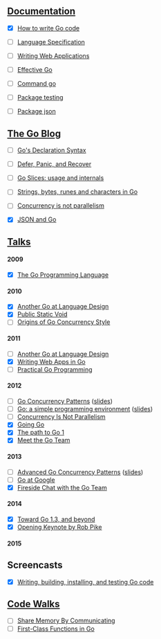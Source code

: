 ## [Documentation](http://golang.org/doc/)

 - [x] [How to write Go code](http://golang.org/doc/code.html)
 - [ ] [Language Specification](http://golang.org/ref/spec)
 - [ ] [Writing Web Applications](http://golang.org/doc/articles/wiki/)
 - [ ] [Effective Go](http://golang.org/doc/effective_go.html)
 - [ ] [Command go](http://golang.org/cmd/go/)
 - [ ] [Package testing](http://golang.org/pkg/testing/)
 - [ ] [Package json](http://golang.org/pkg/encoding/json/)


## [The Go Blog](http://blog.golang.org/)

 - [ ] [Go's Declaration Syntax](http://blog.golang.org/gos-declaration-syntax)
 - [ ] [Defer, Panic, and Recover](http://blog.golang.org/defer-panic-and-recover)
 - [ ] [Go Slices: usage and internals](http://blog.golang.org/go-slices-usage-and-internals)
 - [ ] [Strings, bytes, runes and characters in Go](http://blog.golang.org/strings)
 - [ ] [Concurrency is not parallelism](http://blog.golang.org/concurrency-is-not-parallelism)
 - [x] [JSON and Go](http://blog.golang.org/json-and-go)


## [Talks](https://talks.golang.org/)

#### 2009

 - [x] [The Go Programming Language](https://www.youtube.com/watch?v=rKnDgT73v8s)

#### 2010

 - [x] [Another Go at Language Design](https://www.youtube.com/watch?v=7VcArS4Wpqk)
 - [x] [Public Static Void](https://www.youtube.com/watch?v=5kj5ApnhPAE)
 - [ ] [Origins of Go Concurrency Style](https://www.youtube.com/watch?v=3DtUzH3zoFo)

#### 2011

 - [ ] [Another Go at Language Design](https://www.youtube.com/watch?v=aIgyp5nvdqc)
 - [x] [Writing Web Apps in Go](https://www.youtube.com/watch?v=-i0hat7pdpk)
 - [ ] [Practical Go Programming](https://www.youtube.com/watch?v=2-pPAvqyluI)

#### 2012

 - [ ] [Go Concurrency Patterns](https://www.youtube.com/watch?v=f6kdp27TYZs) ([slides](http://talks.golang.org/2012/concurrency.slide))
 - [ ] [Go: a simple programming environment](http://vimeo.com/53221558) ([slides](http://talks.golang.org/2012/simple.slide))
 - [ ] [Concurrency Is Not Parallelism](http://vimeo.com/49718712)
 - [x] [Going Go](https://www.youtube.com/watch?v=on5DeUyWDqI)
 - [x] [The path to Go 1](https://www.youtube.com/watch?v=bj9T2c2Xk_s)
 - [x] [Meet the Go Team](https://www.youtube.com/watch?v=sln-gJaURzk)

#### 2013

 - [ ] [Advanced Go Concurrency Patterns](https://www.youtube.com/watch?v=QDDwwePbDtw) ([slides](http://talks.golang.org/2013/advconc.slide))
 - [ ] [Go at Google](http://www.infoq.com/presentations/Go-Google)
 - [x] [Fireside Chat with the Go Team](https://www.youtube.com/watch?v=p9VUCp98ay4)

#### 2014

 - [x] [Toward Go 1.3, and beyond](https://www.youtube.com/watch?v=mQ4hwLgSvUs)
 - [x] [Opening Keynote by Rob Pike](https://www.youtube.com/watch?v=VoS7DsT1rdM)

#### 2015




## Screencasts

 - [x] [Writing, building, installing, and testing Go code](https://www.youtube.com/watch?v=XCsL89YtqCs)


## [Code Walks](http://golang.org/doc/codewalk/)

 - [ ] [Share Memory By Communicating](http://golang.org/doc/codewalk/sharemem/)
 - [ ] [First-Class Functions in Go](http://golang.org/doc/codewalk/functions/)
